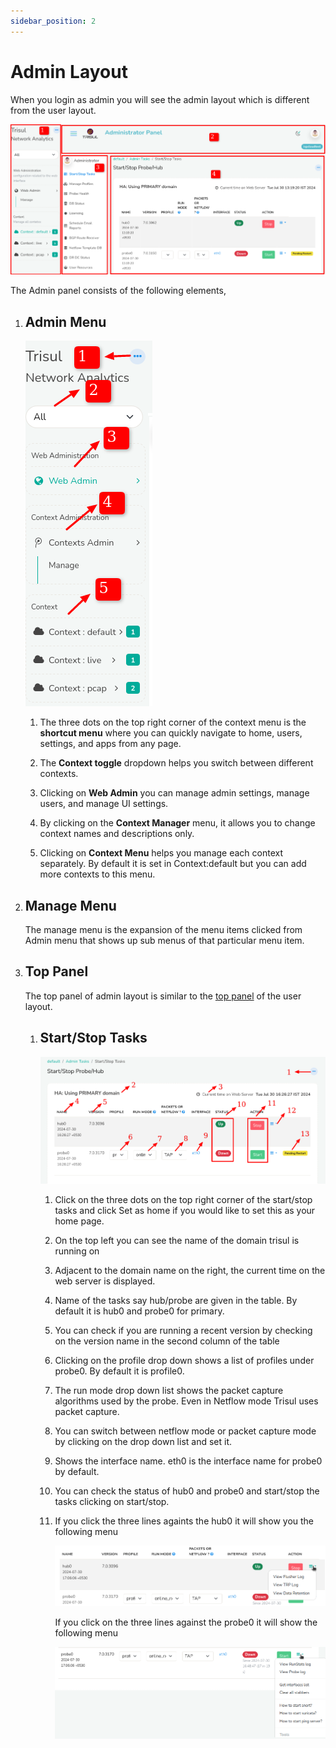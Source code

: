 ```yaml
---
sidebar_position: 2
---
```


# Admin Layout

When you login as admin you will see the admin layout which is different from the user layout.

![](images/adminlayout.png)

The Admin panel consists of the following elements,

1) ## Admin Menu
   
   ![](images/admincontextmenu.png)
   
   1) The three dots on the top right corner of the context menu is the **shortcut menu** where you can quickly navigate to home, users, settings, and apps from any page.
   
   2) The **Context toggle** dropdown helps you switch between different contexts.
   
   3) Clicking on **Web Admin** you can manage admin settings, manage users, and manage UI settings.
   
   4) By clicking on the **Context Manager** menu, it allows you to change context names and descriptions only.
   
   5) Clicking on **Context Menu** helps you manage each context separately. By default it is set in Context:default but you can add more contexts to this menu. 

2) ## Manage Menu
   
   The manage menu is the expansion of the menu items clicked from Admin menu that shows up sub menus of that particular menu item.

3) ## Top Panel
   
   The top panel of admin layout is similar to the [top panel](/docs/ug/ui/userlayout#top-panel-details) of the user layout.
   
   1) ## Start/Stop Tasks
      
      ![](images/startorstoptasks.png)
      
      1) Click on the three dots on the top right corner of the start/stop tasks and click Set as home if you would like to set this as your home page.
      
      2) On the top left you can see the name of the domain trisul is running on
      
      3) Adjacent to the domain name on the right, the current time on the web server is displayed.
      
      4) Name of the tasks say hub/probe are given in the table. By default it is hub0 and probe0 for primary.
      
      5) You can check if you are running a recent version by checking on the version name in the second column of the table
      
      6) Clicking on the profile drop down shows a list of profiles under probe0. By default it is profile0.
      
      7) The run mode drop down list shows the packet capture algorithms used by the probe. Even in Netflow mode Trisul uses packet capture.
      
      8) You can switch between netflow mode or packet capture mode by clicking on the drop down list and set it.
      
      9) Shows the interface name. eth0 is the interface name for probe0 by default.
      
      10) You can check the status of hub0 and probe0 and start/stop the tasks clicking on start/stop.
      
      11) If you click the three lines againts the hub0 it will show you the following menu
          
          ![](images/hub0.png)
          
          If you click on the three lines against the probe0 it will show the following menu
          
          ![](images/probe0.png)
